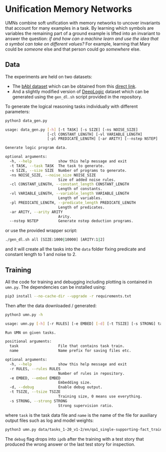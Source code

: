 # Unification Memory Networks
UMNs combine soft unification with memory networks to uncover invariants that account for many examples in a task. By learning which symbols are variables the remaining part of a ground example is lifted into an invariant to answer the question: *if and how can a machine learn and use the idea that a symbol can take on different values?* For example, learning that Mary could be *someone* else and that person could go *somewhere* else.

## Data
The experiments are held on two datasets:

 - The [bAbI dataset](https://research.fb.com/downloads/babi/) which can be obtained from this [direct link](http://www.thespermwhale.com/jaseweston/babi/tasks_1-20_v1-2.tar.gz).
 - And a slightly modified version of [DeepLogic](https://github.com/nuric/deeplogic) dataset which can be generated using the `gen_dl.sh` script provided in the repository.

To generate the logical reasoning tasks individually with different parameters:

```bash
python3 data_gen.py

usage: data_gen.py [-h] [-t TASK] [-s SIZE] [-ns NOISE_SIZE]
                   [-cl CONSTANT_LENGTH] [-vl VARIABLE_LENGTH]
                   [-pl PREDICATE_LENGTH] [-ar ARITY] [--nstep NSTEP]

Generate logic program data.

optional arguments:
  -h, --help            show this help message and exit
  -t TASK, --task TASK  The task to generate.
  -s SIZE, --size SIZE  Number of programs to generate.
  -ns NOISE_SIZE, --noise_size NOISE_SIZE
                        Size of added noise rules.
  -cl CONSTANT_LENGTH, --constant_length CONSTANT_LENGTH
                        Length of constants.
  -vl VARIABLE_LENGTH, --variable_length VARIABLE_LENGTH
                        Length of variables.
  -pl PREDICATE_LENGTH, --predicate_length PREDICATE_LENGTH
                        Length of predicates.
  -ar ARITY, --arity ARITY
                        Arity.
  --nstep NSTEP         Generate nstep deduction programs.
```

or use the provided wrapper script:

```bash
./gen_dl.sh all [SIZE:1000|10000] [ARITY:1|2]
```

and it will create all the tasks into the `data` folder fixing predicate and constant length to 1 and noise to 2.

## Training
All the code for training and debugging including plotting is contained in `umn.py`. The dependencies can be installed using:

```bash
pip3 install --no-cache-dir --upgrade -r requirements.txt
```

Then after the data downloaded / generated:

```bash
python3 umn.py -h

usage: umn.py [-h] [-r RULES] [-e EMBED] [-d] [-t TSIZE] [-s STRONG] task name

Run UMN on given tasks.

positional arguments:
  task                  File that contains task train.
  name                  Name prefix for saving files etc.

optional arguments:
  -h, --help            show this help message and exit
  -r RULES, --rules RULES
                        Number of rules in repository.
  -e EMBED, --embed EMBED
                        Embedding size.
  -d, --debug           Enable debug output.
  -t TSIZE, --tsize TSIZE
                        Training size, 0 means use everything.
  -s STRONG, --strong STRONG
                        Strong supervision ratio.
```

where `task` is the task data file and `name` is the name of the file for auxiliary output files such as log and model weights:

```bash
python3 umn.py data/tasks_1-20_v1-2/en/qa1_single-supporting-fact_train.txt qa01
```

The `debug` flag drops into `ipdb` after the training with a test story that produced the wrong answer or the last test story for inspection.
